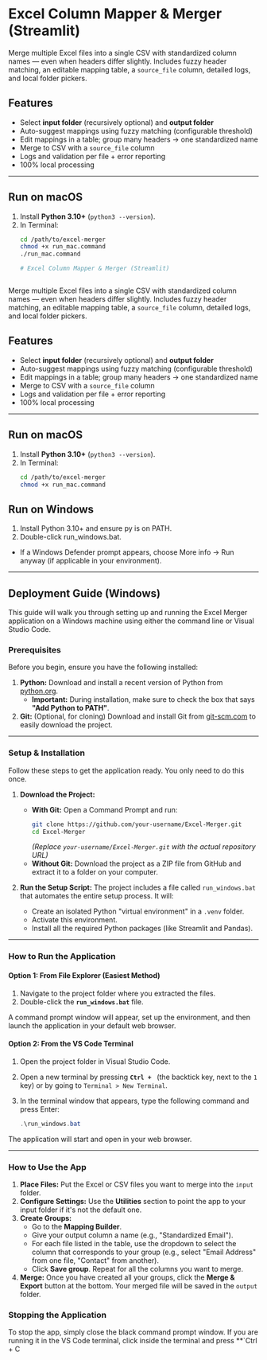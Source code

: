# Excel Column Mapper & Merger (Streamlit)

Merge multiple Excel files into a single CSV with standardized column names — even when headers differ slightly. Includes fuzzy header matching, an editable mapping table, a `source_file` column, detailed logs, and local folder pickers.

## Features
- Select **input folder** (recursively optional) and **output folder**
- Auto-suggest mappings using fuzzy matching (configurable threshold)
- Edit mappings in a table; group many headers → one standardized name
- Merge to CSV with a `source_file` column
- Logs and validation per file + error reporting
- 100% local processing


---

## Run on macOS
1. Install **Python 3.10+** (`python3 --version`).
2. In Terminal:
   ```bash
   cd /path/to/excel-merger
   chmod +x run_mac.command
   ./run_mac.command

   # Excel Column Mapper & Merger (Streamlit)



Merge multiple Excel files into a single CSV with standardized column names — even when headers differ slightly. Includes fuzzy header matching, an editable mapping table, a `source_file` column, detailed logs, and local folder pickers.

## Features
- Select **input folder** (recursively optional) and **output folder**
- Auto-suggest mappings using fuzzy matching (configurable threshold)
- Edit mappings in a table; group many headers → one standardized name
- Merge to CSV with a `source_file` column
- Logs and validation per file + error reporting
- 100% local processing

---

## Run on macOS
1. Install **Python 3.10+** (`python3 --version`).
2. In Terminal:
   ```bash
   cd /path/to/excel-merger
   chmod +x run_mac.command

## Run on Windows
1.	Install Python 3.10+ and ensure py is on PATH.
2.	Double-click run_windows.bat.
- If a Windows Defender prompt appears, choose More info → Run anyway (if applicable in your environment).

---

## Deployment Guide (Windows)

This guide will walk you through setting up and running the Excel Merger application on a Windows machine using either the command line or Visual Studio Code.

### Prerequisites

Before you begin, ensure you have the following installed:

1.  **Python:** Download and install a recent version of Python from [python.org](https://www.python.org/downloads/).
    *   **Important:** During installation, make sure to check the box that says **"Add Python to PATH"**.
2.  **Git:** (Optional, for cloning) Download and install Git from [git-scm.com](https://git-scm.com/download/win) to easily download the project.

---

### Setup & Installation

Follow these steps to get the application ready. You only need to do this once.

1.  **Download the Project:**
    *   **With Git:** Open a Command Prompt and run:
        ```bash
        git clone https://github.com/your-username/Excel-Merger.git
        cd Excel-Merger
        ```
        *(Replace `your-username/Excel-Merger.git` with the actual repository URL)*
    *   **Without Git:** Download the project as a ZIP file from GitHub and extract it to a folder on your computer.

2.  **Run the Setup Script:**
    The project includes a file called `run_windows.bat` that automates the entire setup process. It will:
    *   Create an isolated Python "virtual environment" in a `.venv` folder.
    *   Activate this environment.
    *   Install all the required Python packages (like Streamlit and Pandas).

---

### How to Run the Application

#### Option 1: From File Explorer (Easiest Method)

1.  Navigate to the project folder where you extracted the files.
2.  Double-click the **`run_windows.bat`** file.

A command prompt window will appear, set up the environment, and then launch the application in your default web browser.

#### Option 2: From the VS Code Terminal

1.  Open the project folder in Visual Studio Code.
2.  Open a new terminal by pressing **`Ctrl + `** (the backtick key, next to the `1` key) or by going to `Terminal > New Terminal`.
3.  In the terminal window that appears, type the following command and press Enter:

    ```powershell
    .\run_windows.bat
    ```

The application will start and open in your web browser.

---

### How to Use the App

1.  **Place Files:** Put the Excel or CSV files you want to merge into the `input` folder.
2.  **Configure Settings:** Use the **Utilities** section to point the app to your input folder if it's not the default one.
3.  **Create Groups:**
    *   Go to the **Mapping Builder**.
    *   Give your output column a name (e.g., "Standardized Email").
    *   For each file listed in the table, use the dropdown to select the column that corresponds to your group (e.g., select "Email Address" from one file, "Contact" from another).
    *   Click **Save group**. Repeat for all the columns you want to merge.
4.  **Merge:** Once you have created all your groups, click the **Merge & Export** button at the bottom. Your merged file will be saved in the `output` folder.

### Stopping the Application

To stop the app, simply close the black command prompt window. If you are running it in the VS Code terminal, click inside the terminal and press **`Ctrl + C